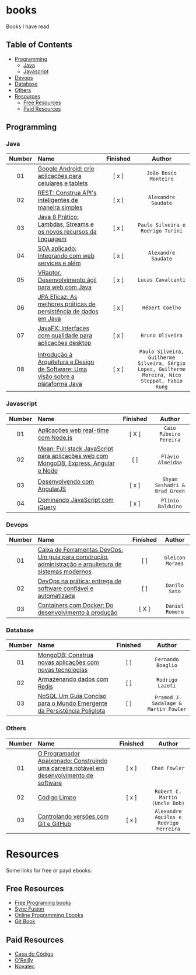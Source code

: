 # books
Books I have read

## Table of Contents
<!-- 
	generated by readme-toc
	npm i -g readme-toc
	to generate just run `toc`
-->

<!-- toc -->
  * [Programming](#programming)
    * [Java](#java)   
    * [Javascript](#javascript)
  * [Devops](#devops)
  * [Database](database)
  * [Others](#others)
  * [Resources](#resources)
    * [Free Resources](#free-resources)
    * [Paid Resources](#paid-resources)

<!-- toc stop -->

## Programming

### Java

| Number | Name | Finished | Author |
| :---: | :--- | :---: | :---: |
| 01 | [Google Android: crie aplicações para celulares e tablets](http://www.casadocodigo.com.br/products/livro-android) | [ x ] | `João Bosco Monteiro` |
| 02 | [REST: Construa API's inteligentes de maneira simples](http://www.casadocodigo.com.br/products/livro-rest) | [ x ] | `Alexandre Saudate` |
| 03 | [Java 8 Prático: Lambdas, Streams e os novos recursos da linguagem](http://www.casadocodigo.com.br/products/livro-java8) | [ x ] | `Paulo Silveira e Rodrigo Turini` |
| 04 | [SOA aplicado: Integrando com web services e além](http://www.casadocodigo.com.br/products/livro-soa-webservices) | [ x ] | `Alexandre Saudate` |
| 05 | [VRaptor: Desenvolvimento ágil para web com Java](http://www.casadocodigo.com.br/products/livro-vraptor) | [ x ] | `Lucas Cavalcanti` |
| 06 | [JPA Eficaz: As melhores práticas de persistência de dados em Java](http://www.casadocodigo.com.br/products/livro-jpa-eficaz) | [ x ] | `Hébert Coelho` |
| 07 | [JavaFX: Interfaces com qualidade para aplicações desktop](http://www.casadocodigo.com.br/products/livro-javafx) | [ x ] | `Bruno Oliveira` |
| 08 | [Introdução à Arquitetura e Design de Software: Uma visão sobre a plataforma Java](http://www.casadocodigo.com.br/products/livro-arquitetura-java) | [ x ] | `Paulo Silveira, Guilherme Silveira, Sérgio Lopes, Guilherme Moreira, Nico Steppat, Fabio Kung` |


### Javascript

| Number | Name | Finished | Author |
| :---: | :--- | :---: | :---: |
| 01 | [Aplicações web real-time com Node.js](http://www.casadocodigo.com.br/products/livro-nodejs) | [ X ] | `Caio Ribeiro Pereira` |
| 02 | [Mean: Full stack JavaScript para aplicações web com MongoDB, Express, Angular e Node](http://www.casadocodigo.com.br/products/livro-mean) | [ ] | `Flávio Almeidaa` |
| 03 | [Desenvolvendo com AngularJS](http://www.novatec.com.br/livros/angularjs/) | [ x ] | `Shyam Seshadri & Brad Green`|
| 04 | [Dominando JavaScript com jQuery](http://www.casadocodigo.com.br/products/livro-javascript-jquery) | [ x ] | `Plínio Balduino`|


### Devops

| Number | Name | Finished | Author |
| :---: | :--- | :---: | :---: |
| 01 | [Caixa de Ferramentas DevOps: Um guia para construção, administração e arquitetura de sistemas modernos](http://www.casadocodigo.com.br/products/livro-ferramentas-devops) | [  ] | `Gleicon Moraes` |
| 02 | [DevOps na prática: entrega de software confiável e automatizada](http://www.casadocodigo.com.br/products/livro-devops) | [  ] | `Danilo Sato` |
| 03 | [Containers com Docker:  Do desenvolvimento à produção](http://www.casadocodigo.com.br/products/livro-docker) | [ X ] | `Daniel Romero` |


### Database

| Number | Name | Finished | Author |
| :---: | :--- | :---: | :---: |
| 01 | [MongoDB: Construa novas aplicações com novas tecnologias](http://www.casadocodigo.com.br/products/livro-mongodb) | [  ] | `Fernando Boaglio` |
| 02 | [Armazenando dados com Redis](http://www.casadocodigo.com.br/products/livro-redis) | [  ] | `Rodrigo Lazoti` |
| 03 | [NoSQL Um Guia Conciso para o Mundo Emergente da Persistência Poliglota](http://novatec.com.br/livros/nosql-essencial/) | [  ] | ` Pramod J. Sadalage & Martin Fowler` |

### Others

| Number | Name | Finished | Author |
| :---: | :--- | :---: | :---: |
| 01 | [O Programador Apaixonado: Construindo uma carreira notável em desenvolvimento de software](http://www.casadocodigo.com.br/products/livro-programador-apaixonado) | [ x ] | ` Chad Fowler ` |
| 02 | [Código Limpo](http://www.altabooks.com.br/codigo-limpo.html) | [ x ] | `Robert C. Martin (Uncle Bob)` |
| 03 | [Controlando versões com Git e GitHub](http://www.casadocodigo.com.br/products/livro-git-github) | [ x ] | `Alexandre Aquiles e Rodrigo Ferreira` |

# Resources

Some links for free or payd ebooks:

## Free Resources

- [Free Programing books](https://github.com/vhf/free-programming-books)
- [Sync Fusion](http://www.syncfusion.com/resources/techportal/ebooks)
- [Online Programming Ebooks](http://www.onlineprogrammingbooks.com/)
- [Git Book](https://www.gitbook.com/explore)

## Paid Resources 

- [Casa do Código](http://www.casadocodigo.com.br/)
- [O'Reilly](http://www.oreilly.com/)
- [Novatec](http://novatec.com.br/)
